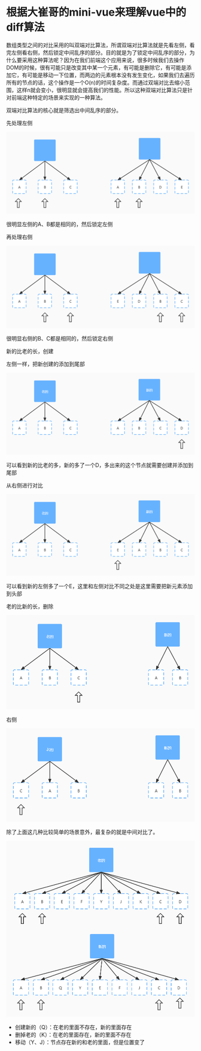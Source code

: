 # 根据大崔哥的mini-vue来理解vue中的diff算法

数组类型之间的对比采用的叫双端对比算法，所谓双端对比算法就是先看左侧，看完左侧看右侧，然后锁定中间乱序的部分。目的就是为了锁定中间乱序的部分，为什么要采用这种算法呢？因为在我们前端这个应用来说，很多时候我们去操作DOM的时候，很有可能只是改变其中某一个元素，有可能是删除它，有可能是添加它，有可能是移动一下位置，而两边的元素根本没有发生变化，如果我们去遍历所有的节点的话，这个操作是一个O(n)的时间复杂度。而通过双端对比去缩小范围，这样n就会变小，很明显就会提高我们的性能。所以这种双端对比算法只是针对前端这种特定的场景来实现的一种算法。

双端对比算法的核心就是筛选出中间乱序的部分。

先处理左侧

 ![](./md/01.jpg)

很明显左侧的A、B都是相同的，然后锁定左侧

再处理右侧



 ![](./md/02.jpg)

很明显右侧的B、C都是相同的，然后锁定右侧

新的比老的长，创建

左侧一样，把新创建的添加到尾部

 ![](./md/03.jpg)

可以看到新的比老的多，新的多了一个D，多出来的这个节点就需要创建并添加到尾部

从右侧进行对比

  ![](./md/04.jpg)

可以看到新的左侧多了一个E，这里和左侧对比不同之处是这里需要把新元素添加到头部

老的比新的长，删除

 ![](./md/05.jpg)

右侧

 ![](./md/06.jpg)



除了上面这几种比较简单的场景意外，最复杂的就是中间对比了。

 ![](./md/07.jpg)

- 创建新的（Q）：在老的里面不存在，新的里面存在
- 删掉老的（K）：在老的里面存在，新的里面不存在
- 移动（Y、J）：节点存在新的和老的里面，但是位置变了